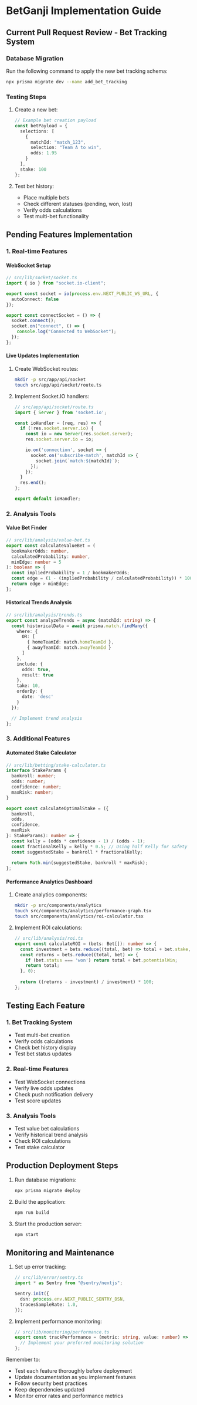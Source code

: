 # BetGanji Implementation Guide

## Current Pull Request Review - Bet Tracking System

### Database Migration
Run the following command to apply the new bet tracking schema:
```bash
npx prisma migrate dev --name add_bet_tracking
```

### Testing Steps
1. Create a new bet:
   ```typescript
   // Example bet creation payload
   const betPayload = {
     selections: [
       {
         matchId: "match_123",
         selection: "Team A to win",
         odds: 1.95
       }
     ],
     stake: 100
   };
   ```

2. Test bet history:
   - Place multiple bets
   - Check different statuses (pending, won, lost)
   - Verify odds calculations
   - Test multi-bet functionality

## Pending Features Implementation

### 1. Real-time Features

#### WebSocket Setup
```typescript
// src/lib/socket/socket.ts
import { io } from "socket.io-client";

export const socket = io(process.env.NEXT_PUBLIC_WS_URL, {
  autoConnect: false
});

export const connectSocket = () => {
  socket.connect();
  socket.on("connect", () => {
    console.log("Connected to WebSocket");
  });
};
```

#### Live Updates Implementation
1. Create WebSocket routes:
   ```bash
   mkdir -p src/app/api/socket
   touch src/app/api/socket/route.ts
   ```

2. Implement Socket.IO handlers:
   ```typescript
   // src/app/api/socket/route.ts
   import { Server } from 'socket.io';

   const ioHandler = (req, res) => {
     if (!res.socket.server.io) {
       const io = new Server(res.socket.server);
       res.socket.server.io = io;

       io.on('connection', socket => {
         socket.on('subscribe-match', matchId => {
           socket.join(`match:${matchId}`);
         });
       });
     }
     res.end();
   };

   export default ioHandler;
   ```

### 2. Analysis Tools

#### Value Bet Finder
```typescript
// src/lib/analysis/value-bet.ts
export const calculateValueBet = (
  bookmakerOdds: number,
  calculatedProbability: number,
  minEdge: number = 5
): boolean => {
  const impliedProbability = 1 / bookmakerOdds;
  const edge = (1 - (impliedProbability / calculatedProbability)) * 100;
  return edge > minEdge;
};
```

#### Historical Trends Analysis
```typescript
// src/lib/analysis/trends.ts
export const analyzeTrends = async (matchId: string) => {
  const historicalData = await prisma.match.findMany({
    where: {
      OR: [
        { homeTeamId: match.homeTeamId },
        { awayTeamId: match.awayTeamId }
      ]
    },
    include: {
      odds: true,
      result: true
    },
    take: 10,
    orderBy: {
      date: 'desc'
    }
  });

  // Implement trend analysis
};
```

### 3. Additional Features

#### Automated Stake Calculator
```typescript
// src/lib/betting/stake-calculator.ts
interface StakeParams {
  bankroll: number;
  odds: number;
  confidence: number;
  maxRisk: number;
}

export const calculateOptimalStake = ({
  bankroll,
  odds,
  confidence,
  maxRisk
}: StakeParams): number => {
  const kelly = (odds * confidence - 1) / (odds - 1);
  const fractionalKelly = kelly * 0.5; // Using half Kelly for safety
  const suggestedStake = bankroll * fractionalKelly;
  
  return Math.min(suggestedStake, bankroll * maxRisk);
};
```

#### Performance Analytics Dashboard
1. Create analytics components:
   ```bash
   mkdir -p src/components/analytics
   touch src/components/analytics/performance-graph.tsx
   touch src/components/analytics/roi-calculator.tsx
   ```

2. Implement ROI calculations:
   ```typescript
   // src/lib/analysis/roi.ts
   export const calculateROI = (bets: Bet[]): number => {
     const investment = bets.reduce((total, bet) => total + bet.stake, 0);
     const returns = bets.reduce((total, bet) => {
       if (bet.status === 'won') return total + bet.potentialWin;
       return total;
     }, 0);
     
     return ((returns - investment) / investment) * 100;
   };
   ```

## Testing Each Feature

### 1. Bet Tracking System
- Test multi-bet creation
- Verify odds calculations
- Check bet history display
- Test bet status updates

### 2. Real-time Features
- Test WebSocket connections
- Verify live odds updates
- Check push notification delivery
- Test score updates

### 3. Analysis Tools
- Test value bet calculations
- Verify historical trend analysis
- Check ROI calculations
- Test stake calculator

## Production Deployment Steps

1. Run database migrations:
   ```bash
   npx prisma migrate deploy
   ```

2. Build the application:
   ```bash
   npm run build
   ```

3. Start the production server:
   ```bash
   npm start
   ```

## Monitoring and Maintenance

1. Set up error tracking:
   ```typescript
   // src/lib/error/sentry.ts
   import * as Sentry from "@sentry/nextjs";

   Sentry.init({
     dsn: process.env.NEXT_PUBLIC_SENTRY_DSN,
     tracesSampleRate: 1.0,
   });
   ```

2. Implement performance monitoring:
   ```typescript
   // src/lib/monitoring/performance.ts
   export const trackPerformance = (metric: string, value: number) => {
     // Implement your preferred monitoring solution
   };
   ```

Remember to:
- Test each feature thoroughly before deployment
- Update documentation as you implement features
- Follow security best practices
- Keep dependencies updated
- Monitor error rates and performance metrics